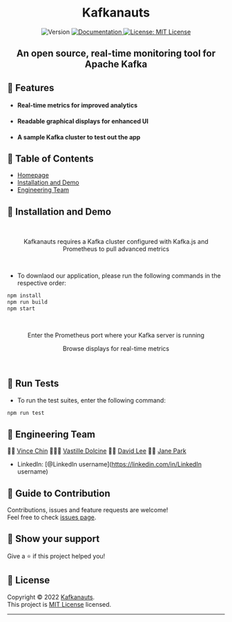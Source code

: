 <h1 align="center"><strong>Kafkanauts</strong></h1>
<p align="center">
  <img alt="Version" src="https://img.shields.io/badge/version-0.1.0-blue.svg?cacheSeconds=2592000" />
  <a href="project documentation URL goes here" target="_blank">
    <img alt="Documentation" src="https://img.shields.io/badge/documentation-yes-brightgreen.svg" />
  </a>
  <a href="https://github.com/oslabs-beta/kafkanauts/blob/dev/LICENSE" target="_blank">
    <img alt="License: MIT License" src="https://img.shields.io/badge/License-MIT License-yellow.svg" />
  </a>
</p>

<h2 align="center"><strong>An open source, real-time monitoring tool for Apache Kafka</strong></h2>

## 🚀 Features

* #### Real-time metrics for improved analytics
* #### Readable graphical displays for enhanced UI
* #### A sample Kafka cluster to test out the app

## 🚀 Table of Contents

* [Homepage](https://main.d2u7o0j59k7bmo.amplifyapp.com/)
* [Installation and Demo](#installation-and-demo)
* [Engineering Team](#kafkanauts-engineering-team)


## 🚀 Installation and Demo

<br><p align="center">Kafkanauts requires a Kafka cluster configured with Kafka.js and Prometheus to pull advanced metrics</p></br>
- To downlaod our application, please run the following commands in the respective order:

```sh
npm install
npm run build
npm start

```
<br>
 <p align="center">Enter the Prometheus port where your Kafka server is running</p>
 <p align="center">Browse displays for real-time metrics</p>
</br> 

## 🚀 Run Tests
- To run the test suites, enter the following command:

```sh
npm run test
```

## 🚀 Engineering Team

👨‍🚀 [Vince Chin](https://github.com/Vince2c) 👩🏿‍🚀 [Vastille Dolcine](https://github.com/vdolcine) 
👨‍🚀 [David Lee](https://github.com/davidlee7731) 👩‍🚀 [Jane Park](https://github.com/janesunpark)

* LinkedIn: [@LinkedIn username](https://linkedin.com/in/LinkedIn username)

## 🚀 Guide to Contribution

Contributions, issues and feature requests are welcome!<br />Feel free to check [issues page](https://github.com/oslabs-beta/kafkanauts/issues). 

## 🚀 Show your support

Give a ⭐ if this project helped you!

## 📝 License

Copyright © 2022 [Kafkanauts](https://github.com/oslabs-beta/kafkanauts).<br />
This project is [MIT License](https://github.com/oslabs-beta/kafkanauts/blob/dev/LICENSE) licensed.

***
